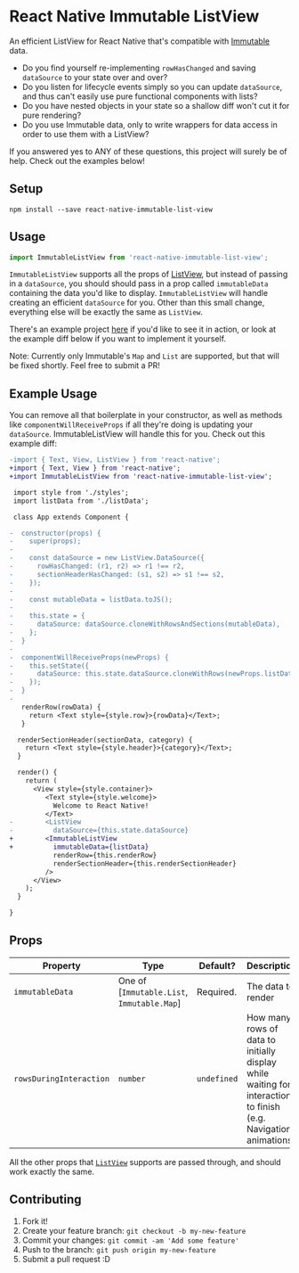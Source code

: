 # React Native Immutable ListView

An efficient ListView for React Native that's compatible with [Immutable](https://facebook.github.io/immutable-js/) data.

- Do you find yourself re-implementing `rowHasChanged` and saving `dataSource` to your state over and over?
- Do you listen for lifecycle events simply so you can update `dataSource`, and thus can't easily use pure functional components with lists?
- Do you have nested objects in your state so a shallow diff won't cut it for pure rendering?
- Do you use Immutable data, only to write wrappers for data access in order to use them with a ListView?

If you answered yes to ANY of these questions, this project will surely be of help. Check out the examples below!

## Setup

`npm install --save react-native-immutable-list-view`

## Usage

```js
import ImmutableListView from 'react-native-immutable-list-view';
```

`ImmutableListView` supports all the props of [ListView](https://facebook.github.io/react-native/docs/listview.html),
but instead of passing in a `dataSource`, you should should pass in a prop called `immutableData`
containing the data you'd like to display. `ImmutableListView` will handle creating an efficient `dataSource` for you.
Other than this small change, everything else will be exactly the same as `ListView`.

There's an example project [here](https://github.com/cooperka/react-native-immutable-list-view/tree/master/example)
if you'd like to see it in action, or look at the example diff below if you want to implement it yourself.

Note: Currently only Immutable's `Map` and `List` are supported, but that will be fixed shortly.
Feel free to submit a PR!

## Example Usage

You can remove all that boilerplate in your constructor, as well as methods like
`componentWillReceiveProps` if all they're doing is updating your `dataSource`.
ImmutableListView will handle this for you. Check out this example diff:

```diff
-import { Text, View, ListView } from 'react-native';
+import { Text, View } from 'react-native';
+import ImmutableListView from 'react-native-immutable-list-view';

 import style from './styles';
 import listData from './listData';

 class App extends Component {

-  constructor(props) {
-    super(props);
-
-    const dataSource = new ListView.DataSource({
-      rowHasChanged: (r1, r2) => r1 !== r2,
-      sectionHeaderHasChanged: (s1, s2) => s1 !== s2,
-    });
-
-    const mutableData = listData.toJS();
-
-    this.state = {
-      dataSource: dataSource.cloneWithRowsAndSections(mutableData),
-    };
-  }
-
-  componentWillReceiveProps(newProps) {
-    this.setState({
-      dataSource: this.state.dataSource.cloneWithRows(newProps.listData),
-    });
-  }
-
   renderRow(rowData) {
     return <Text style={style.row}>{rowData}</Text>;
   }

  renderSectionHeader(sectionData, category) {
    return <Text style={style.header}>{category}</Text>;
  }

  render() {
    return (
      <View style={style.container}>
         <Text style={style.welcome}>
           Welcome to React Native!
         </Text>
-        <ListView
-          dataSource={this.state.dataSource}
+        <ImmutableListView
+          immutableData={listData}
           renderRow={this.renderRow}
           renderSectionHeader={this.renderSectionHeader}
         />
      </View>
    );
  }

}
```

## Props

| Property | Type | Default? | Description |
|----------|------|----------|-------------|
| `immutableData` | One of [`Immutable.List`, `Immutable.Map`] | Required. | The data to render |
| `rowsDuringInteraction` | `number` | `undefined` | How many rows of data to initially display while waiting for interactions to finish (e.g. Navigation animations) |

All the other props that [`ListView`](https://facebook.github.io/react-native/docs/listview.html) supports are passed through, and should work exactly the same.

## Contributing

1. Fork it!
2. Create your feature branch: `git checkout -b my-new-feature`
3. Commit your changes: `git commit -am 'Add some feature'`
4. Push to the branch: `git push origin my-new-feature`
5. Submit a pull request :D
